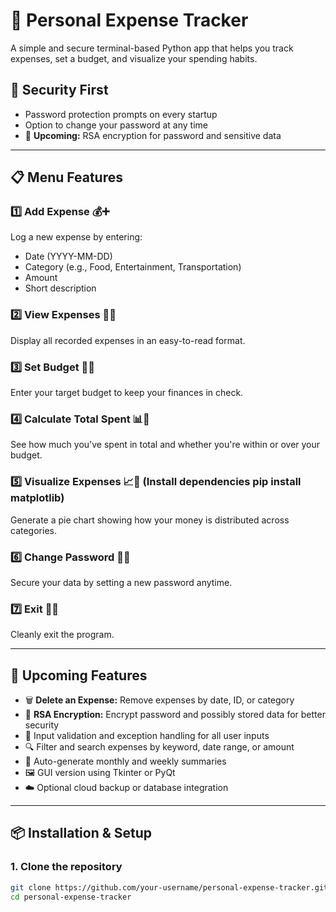 # 💸 Personal Expense Tracker

A simple and secure terminal-based Python app that helps you track expenses, set a budget, and visualize your spending habits.

## 🔐 Security First

- Password protection prompts on every startup
- Option to change your password at any time
- 🔐 **Upcoming:** RSA encryption for password and sensitive data

---

## 📋 Menu Features

### 1️⃣ Add Expense 💰➕  
Log a new expense by entering:
- Date (YYYY-MM-DD)
- Category (e.g., Food, Entertainment, Transportation)
- Amount
- Short description

### 2️⃣ View Expenses 📜👀  
Display all recorded expenses in an easy-to-read format.

### 3️⃣ Set Budget 🎯💵  
Enter your target budget to keep your finances in check.

### 4️⃣ Calculate Total Spent 📊🧮  
See how much you've spent in total and whether you're within or over your budget.

### 5️⃣ Visualize Expenses 📈🍕  (Install dependencies pip install matplotlib)
Generate a pie chart showing how your money is distributed across categories.

### 6️⃣ Change Password 🔐🔄  
Secure your data by setting a new password anytime.

### 7️⃣ Exit 🚪👋  
Cleanly exit the program.

---

## 🚀 Upcoming Features

- 🗑️ **Delete an Expense:** Remove expenses by date, ID, or category  
- 🔐 **RSA Encryption:** Encrypt password and possibly stored data for better security  
- 📝 Input validation and exception handling for all user inputs  
- 🔍 Filter and search expenses by keyword, date range, or amount  
- 📆 Auto-generate monthly and weekly summaries  
- 🖼️ GUI version using Tkinter or PyQt  
- ☁️ Optional cloud backup or database integration

---

## 📦 Installation & Setup

### 1. Clone the repository
```bash
git clone https://github.com/your-username/personal-expense-tracker.git
cd personal-expense-tracker
